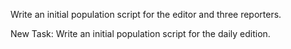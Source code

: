 Write an initial population script for the editor and three reporters.

New Task: Write an initial population script for the daily edition.